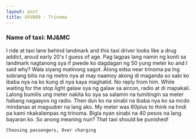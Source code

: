 ```yaml
---
layout: post
title: UVV889 - Trinoma
---
```


### Name of taxi: MJ&MC

I ride at taxi lane behind landmark and this taxi driver looks like a drug addict, aroud early 20's I guess of age. Pag lagpas lang namin ng konti sa landmark nagtanong sya if pwede ko dagdagan ng 50 yung meter ko and I said why? Wala siyang matinong sagot. Along edsa near trinoma pa lng sobrang bilis na ng metro nya at may naamoy akong di maganda so sabi ko ibaba nya na ko kung di nya kaya maghatid. No reply from him. While waiting for the stop light galaw sya ng galaw sa aircon, radio at di mapakali. Lalong bumilis ung meter nakita ko sya sa salamin na tumitingin sa meter habang nagaayos ng radio. Then dun ko na sinabi na ibaba nya ko sa mcdo mindanao at maguuber na lang ako. My meter was 60plus to think na hndi pa kami nkakalampas ng trinoma. Bigla nyan sinabi na 40 pesos na lang bayaran ko. So anong meaning nun? That taxi should be punished!

```Choosing passengers, Over charging```
